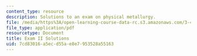 ```yaml
---
content_type: resource
description: Solutions to an exam on physical metallurgy.
file: /media/https%3A/open-learning-course-data-rc.s3.amazonaws.com/3-40j-physical-metallurgy-fall-2009/7cd83016a5ecd55ae8e7953528a55163_MIT3_40JF09_exam2_sol.pdf
file_type: application/pdf
resourcetype: Document
title: Exam II Solutions
uid: 7cd83016-a5ec-d55a-e8e7-953528a55163
---
```

